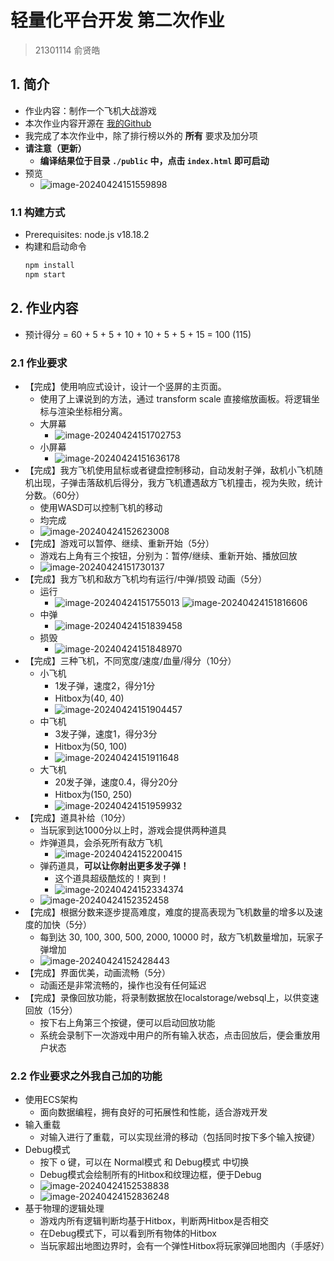 # 轻量化平台开发 第二次作业

> 21301114 俞贤皓

## 1. 简介

* 作业内容：制作一个飞机大战游戏
* 本次作业内容开源在 [我的Github](https://github.com/YXHXianYu/frontend-development-assignments)
* 我完成了本次作业中，除了排行榜以外的 **所有** 要求及加分项
* **请注意（更新）**
  * **编译结果位于目录 `./public` 中，点击 `index.html` 即可启动**
* 预览
  * ![image-20240424151559898](./README/image-20240424151559898.png)

### 1.1 构建方式

- Prerequisites: node.js v18.18.2
- 构建和启动命令
  ```bash
  npm install
  npm start
  ```

## 2. 作业内容

* 预计得分 = 60 + 5 + 5 + 10 + 10 + 5 + 5 + 15 = 100 (115)

### 2.1 作业要求

- 【完成】使用响应式设计，设计一个竖屏的主页面。
  - 使用了上课说到的方法，通过 transform scale 直接缩放画板。将逻辑坐标与渲染坐标相分离。
  - 大屏幕
    - ![image-20240424151702753](./README/image-20240424151702753.png)
  - 小屏幕
    - ![image-20240424151636178](./README/image-20240424151636178.png)
- 【完成】我方飞机使用鼠标或者键盘控制移动，自动发射子弹，敌机小飞机随机出现，子弹击落敌机后得分，我方飞机遭遇敌方飞机撞击，视为失败，统计分数。（60分）
  - 使用WASD可以控制飞机的移动
  - 均完成
  - ![image-20240424152623008](./README/image-20240424152623008.png)
- 【完成】游戏可以暂停、继续、重新开始（5分）
  - 游戏右上角有三个按钮，分别为：暂停/继续、重新开始、播放回放
  - ![image-20240424151730137](./README/image-20240424151730137.png)
- 【完成】我方飞机和敌方飞机均有运行/中弹/损毁 动画（5分）
  - 运行
    - ![image-20240424151755013](./README/image-20240424151755013.png) ![image-20240424151816606](./README/image-20240424151816606.png)
  - 中弹
    - ![image-20240424151839458](./README/image-20240424151839458.png)
  - 损毁
    - ![image-20240424151848970](./README/image-20240424151848970.png)
- 【完成】三种飞机，不同宽度/速度/血量/得分（10分）
  - 小飞机
    - 1发子弹，速度2，得分1分
    - Hitbox为(40, 40)
    - ![image-20240424151904457](./README/image-20240424151904457.png)
  - 中飞机
    - 3发子弹，速度1，得分3分
    - Hitbox为(50, 100)
    - ![image-20240424151911648](./README/image-20240424151911648.png)
  - 大飞机
    - 20发子弹，速度0.4，得分20分
    - Hitbox为(150, 250)
    - ![image-20240424151959932](./README/image-20240424151959932.png)
- 【完成】道具补给（10分）
  - 当玩家到达1000分以上时，游戏会提供两种道具
  - 炸弹道具，会杀死所有敌方飞机
    - ![image-20240424152200415](./README/image-20240424152200415.png)
  - 弹药道具，**可以让你射出更多发子弹！**
    - 这个道具超级酷炫的！爽到！
    - ![image-20240424152334374](./README/image-20240424152334374.png)
  - ![image-20240424152352458](./README/image-20240424152352458.png)
- 【完成】根据分数来逐步提高难度，难度的提高表现为飞机数量的增多以及速度的加快（5分）
  - 每到达 30, 100, 300, 500, 2000, 10000 时，敌方飞机数量增加，玩家子弹增加
  - ![image-20240424152428443](./README/image-20240424152428443.png)
- 【完成】界面优美，动画流畅（5分）
  - 动画还是非常流畅的，操作也没有任何延迟
- 【完成】录像回放功能，将录制数据放在localstorage/websql上，以供变速回放（15分）
  - 按下右上角第三个按键，便可以启动回放功能
  - 系统会录制下一次游戏中用户的所有输入状态，点击回放后，便会重放用户状态

### 2.2 作业要求之外我自己加的功能

- 使用ECS架构
  - 面向数据编程，拥有良好的可拓展性和性能，适合游戏开发
- 输入重载
  - 对输入进行了重载，可以实现丝滑的移动（包括同时按下多个输入按键）
- Debug模式
  - 按下 o 键，可以在 Normal模式 和 Debug模式 中切换
  - Debug模式会绘制所有的Hitbox和纹理边框，便于Debug
  - ![image-20240424152538838](./README/image-20240424152538838.png)
  - ![image-20240424152836248](./README/image-20240424152836248.png)
- 基于物理的逻辑处理
  - 游戏内所有逻辑判断均基于Hitbox，判断两Hitbox是否相交
  - 在Debug模式下，可以看到所有物体的Hitbox
  - 当玩家超出地图边界时，会有一个弹性Hitbox将玩家弹回地图内（手感好）
